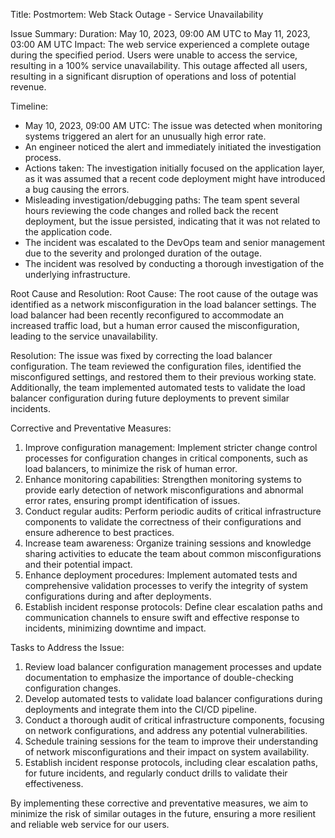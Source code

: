 Title: Postmortem: Web Stack Outage - Service Unavailability

Issue Summary:
Duration: May 10, 2023, 09:00 AM UTC to May 11, 2023, 03:00 AM UTC
Impact: The web service experienced a complete outage during the specified period. Users were unable to access the service, resulting in a 100% service unavailability. This outage affected all users, resulting in a significant disruption of operations and loss of potential revenue.

Timeline:
- May 10, 2023, 09:00 AM UTC: The issue was detected when monitoring systems triggered an alert for an unusually high error rate.
- An engineer noticed the alert and immediately initiated the investigation process.
- Actions taken: The investigation initially focused on the application layer, as it was assumed that a recent code deployment might have introduced a bug causing the errors.
- Misleading investigation/debugging paths: The team spent several hours reviewing the code changes and rolled back the recent deployment, but the issue persisted, indicating that it was not related to the application code.
- The incident was escalated to the DevOps team and senior management due to the severity and prolonged duration of the outage.
- The incident was resolved by conducting a thorough investigation of the underlying infrastructure.

Root Cause and Resolution:
Root Cause: The root cause of the outage was identified as a network misconfiguration in the load balancer settings. The load balancer had been recently reconfigured to accommodate an increased traffic load, but a human error caused the misconfiguration, leading to the service unavailability.

Resolution: The issue was fixed by correcting the load balancer configuration. The team reviewed the configuration files, identified the misconfigured settings, and restored them to their previous working state. Additionally, the team implemented automated tests to validate the load balancer configuration during future deployments to prevent similar incidents.

Corrective and Preventative Measures:
1. Improve configuration management: Implement stricter change control processes for configuration changes in critical components, such as load balancers, to minimize the risk of human error.
2. Enhance monitoring capabilities: Strengthen monitoring systems to provide early detection of network misconfigurations and abnormal error rates, ensuring prompt identification of issues.
3. Conduct regular audits: Perform periodic audits of critical infrastructure components to validate the correctness of their configurations and ensure adherence to best practices.
4. Increase team awareness: Organize training sessions and knowledge sharing activities to educate the team about common misconfigurations and their potential impact.
5. Enhance deployment procedures: Implement automated tests and comprehensive validation processes to verify the integrity of system configurations during and after deployments.
6. Establish incident response protocols: Define clear escalation paths and communication channels to ensure swift and effective response to incidents, minimizing downtime and impact.

Tasks to Address the Issue:
1. Review load balancer configuration management processes and update documentation to emphasize the importance of double-checking configuration changes.
2. Develop automated tests to validate load balancer configurations during deployments and integrate them into the CI/CD pipeline.
3. Conduct a thorough audit of critical infrastructure components, focusing on network configurations, and address any potential vulnerabilities.
4. Schedule training sessions for the team to improve their understanding of network misconfigurations and their impact on system availability.
5. Establish incident response protocols, including clear escalation paths, for future incidents, and regularly conduct drills to validate their effectiveness.

By implementing these corrective and preventative measures, we aim to minimize the risk of similar outages in the future, ensuring a more resilient and reliable web service for our users.
